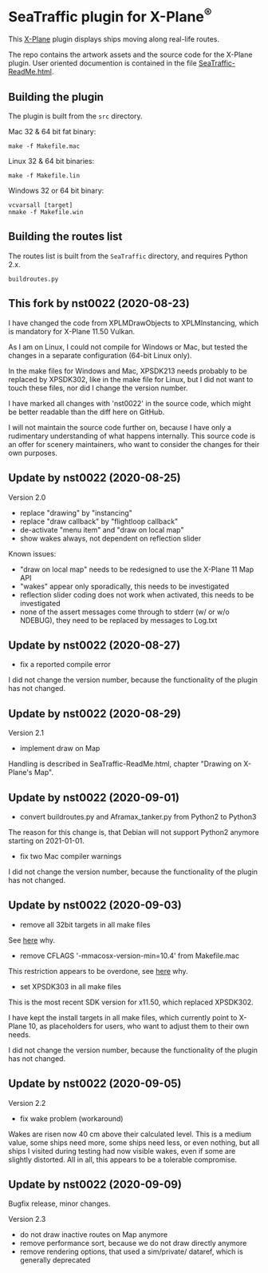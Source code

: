 SeaTraffic plugin for X-Plane<sup>®</sup>
====

This [X-Plane](x-plane.com) plugin displays ships moving along real-life routes.

The repo contains the artwork assets and the source code for the X-Plane plugin. User oriented documention is contained in the file [SeaTraffic-ReadMe.html](http://htmlpreview.github.io/?https://raw.githubusercontent.com/Marginal/SeaTraffic/master/SeaTraffic-ReadMe.html).

Building the plugin
----
The plugin is built from the `src` directory.

Mac 32 & 64 bit fat binary:

    make -f Makefile.mac

Linux 32 & 64 bit binaries:

    make -f Makefile.lin

Windows 32 or 64 bit binary:

    vcvarsall [target]
    nmake -f Makefile.win

Building the routes list
----
The routes list is built from the `SeaTraffic` directory, and requires Python 2.x.

    buildroutes.py

This fork by nst0022 (2020-08-23)
----

I have changed the code from XPLMDrawObjects to XPLMInstancing, which is mandatory for X-Plane 11.50 Vulkan.

As I am on Linux, I could not compile for Windows or Mac, but tested the changes in a separate configuration (64-bit Linux only).

In the make files for Windows and Mac, XPSDK213 needs probably to be replaced by XPSDK302, like in the make file for Linux, but I did not want to touch these files, nor did I change the version number.

I have marked all changes with 'nst0022' in the source code, which might be better readable than the diff here on GitHub.

I will not maintain the source code further on, because I have only a rudimentary understanding of what happens internally. This source code is an offer for scenery maintainers, who want to consider the changes for their own purposes.

Update by nst0022 (2020-08-25)
----

Version 2.0

- replace "drawing" by "instancing"
- replace "draw callback" by "flightloop callback"
- de-activate "menu item" and "draw on local map"
- show wakes always, not dependent on reflection slider

Known issues:

- "draw on local map" needs to be redesigned to use the X-Plane 11 Map API
- "wakes" appear only sporadically, this needs to be investigated
- reflection slider coding does not work when activated, this needs to be investigated
- none of the assert messages come through to stderr (w/ or w/o NDEBUG), they need to be replaced by messages to Log.txt

Update by nst0022 (2020-08-27)
----

- fix a reported compile error

I did not change the version number, because the functionality of the plugin has not changed.

Update by nst0022 (2020-08-29)
----

Version 2.1

- implement draw on Map

Handling is described in SeaTraffic-ReadMe.html, chapter "Drawing on X-Plane's Map".

Update by nst0022 (2020-09-01)
----

- convert buildroutes.py and Aframax_tanker.py from Python2 to Python3

The reason for this change is, that Debian will not support Python2 anymore starting on 2021-01-01.

- fix two Mac compiler warnings

I did not change the version number, because the functionality of the plugin has not changed.

Update by nst0022 (2020-09-03)
----

- remove all 32bit targets in all make files

See [here](https://forums.x-plane.org/index.php?/forums/topic/225473-seatraffic-plugin-for-x1150-vulkan/&do=findComment&comment=2035158) why.

- remove CFLAGS '-mmacosx-version-min=10.4' from Makefile.mac

This restriction appears to be overdone, see [here](https://forums.x-plane.org/index.php?/forums/topic/225473-seatraffic-plugin-for-x1150-vulkan/&do=findComment&comment=2035129) why.

- set XPSDK303 in all make files

This is the most recent SDK version for x11.50, which replaced XPSDK302.

I have kept the install targets in all make files, which currently point to X-Plane 10, as placeholders for users, who want to adjust them to their own needs.

I did not change the version number, because the functionality of the plugin has not changed.

Update by nst0022 (2020-09-05)
----

Version 2.2

- fix wake problem (workaround)

Wakes are risen now 40 cm above their calculated level. This is a medium value, some ships need more, some ships need less, or even nothing, but all ships I visited during testing had now visible wakes, even if some are slightly distorted. All in all, this appears to be a tolerable compromise.

Update by nst0022 (2020-09-09)
----

Bugfix release, minor changes.

Version 2.3

- do not draw inactive routes on Map anymore
- remove performance sort, because we do not draw directly anymore
- remove rendering options, that used a sim/private/ dataref, which is generally deprecated

